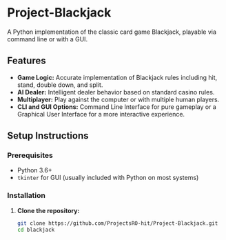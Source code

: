 # Project-Blackjack

A Python implementation of the classic card game Blackjack, playable via command line or with a GUI.

## Features
- **Game Logic:** Accurate implementation of Blackjack rules including hit, stand, double down, and split.
- **AI Dealer:** Intelligent dealer behavior based on standard casino rules.
- **Multiplayer:** Play against the computer or with multiple human players.
- **CLI and GUI Options:** Command Line Interface for pure gameplay or a Graphical User Interface for a more interactive experience.

## Setup Instructions

### Prerequisites
- Python 3.6+
- `tkinter` for GUI (usually included with Python on most systems)

### Installation

1. **Clone the repository:**
   ```bash
   git clone https://github.com/ProjectsRO-hit/Project-Blackjack.git
   cd blackjack
